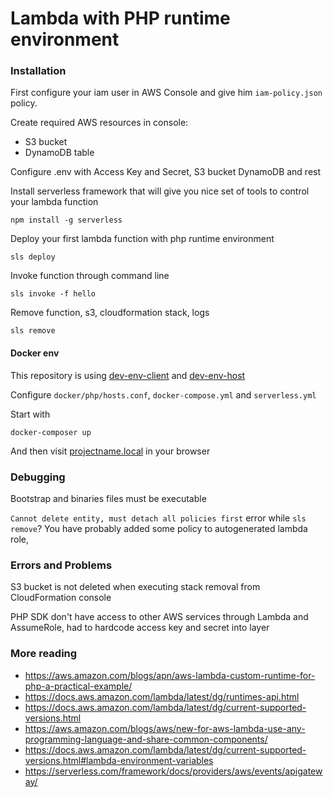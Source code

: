 # Lambda with PHP runtime environment

### Installation
First configure your iam user in AWS Console and give him `iam-policy.json` policy.

Create required AWS resources in console:

- S3 bucket
- DynamoDB table

Configure .env with Access Key and Secret, S3 bucket DynamoDB and rest

Install serverless framework that will give you nice set of tools to control your lambda function
```
npm install -g serverless
```

Deploy your first lambda function with php runtime environment
```
sls deploy
```

Invoke function through command line
```
sls invoke -f hello
```

Remove function, s3, cloudformation stack, logs
```
sls remove
```

#### Docker env
This repository is using [dev-env-client](https://github.com/apapala/dev-env-client) and [dev-env-host](https://github.com/apapala/dev-env-host) 

Configure `docker/php/hosts.conf`, `docker-compose.yml` and `serverless.yml` 

Start with
```
docker-composer up
```
And then visit [projectname.local](http://projectname.local) in your browser

### Debugging

Bootstrap and binaries files must be executable

`Cannot delete entity, must detach all policies first` error while `sls remove`?
You have probably added some policy to autogenerated lambda role,  

### Errors and Problems

S3 bucket is not deleted when executing stack removal from CloudFormation console

PHP SDK don't have access to other AWS services through Lambda and AssumeRole, had to hardcode access key and secret into layer 

### More reading

- https://aws.amazon.com/blogs/apn/aws-lambda-custom-runtime-for-php-a-practical-example/
- https://docs.aws.amazon.com/lambda/latest/dg/runtimes-api.html
- https://docs.aws.amazon.com/lambda/latest/dg/current-supported-versions.html
- https://aws.amazon.com/blogs/aws/new-for-aws-lambda-use-any-programming-language-and-share-common-components/
- https://docs.aws.amazon.com/lambda/latest/dg/current-supported-versions.html#lambda-environment-variables
- https://serverless.com/framework/docs/providers/aws/events/apigateway/